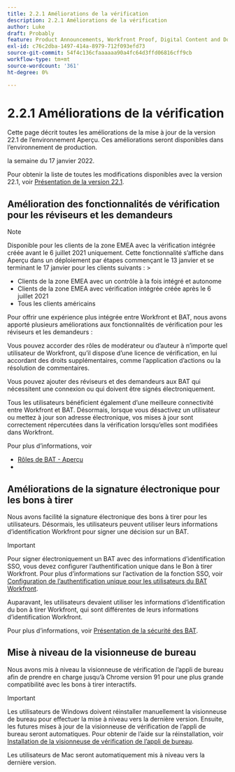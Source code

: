 ```yaml
---
title: 2.2.1 Améliorations de la vérification
description: 2.2.1 Améliorations de la vérification
author: Luke
draft: Probably
feature: Product Announcements, Workfront Proof, Digital Content and Documents
exl-id: c76c2dba-1497-414a-8979-712f093efd73
source-git-commit: 54f4c136cfaaaaaa90a4fc64d3ffd06816cff9cb
workflow-type: tm+mt
source-wordcount: '361'
ht-degree: 0%

---
```


# 2.2.1 Améliorations de la vérification

Cette page décrit toutes les améliorations de la mise à jour de la version 22.1 de l’environnement Aperçu. Ces améliorations seront disponibles dans l’environnement de production.

<!--
<MadCap:conditionalText data-mc-conditions="QuicksilverOrClassic.Draft mode">
in January 2022
</MadCap:conditionalText>
-->

la semaine du 17 janvier 2022.

Pour obtenir la liste de toutes les modifications disponibles avec la version 22.1, voir [Présentation de la version 22.1](../../../product-announcements/product-releases/22.1-release-activity/22-1-release-overview.md).

## Amélioration des fonctionnalités de vérification pour les réviseurs et les demandeurs

>[!NOTE]
>
>Disponible pour les clients de la zone EMEA avec la vérification intégrée créée avant le 6 juillet 2021 uniquement. Cette fonctionnalité s’affiche dans Aperçu dans un déploiement par étapes commençant le 13 janvier et se terminant le 17 janvier pour les clients suivants : >
>* Clients de la zone EMEA avec un contrôle à la fois intégré et autonome
>* Clients de la zone EMEA avec vérification intégrée créée après le 6 juillet 2021
>* Tous les clients américains
>


Pour offrir une expérience plus intégrée entre Workfront et BAT, nous avons apporté plusieurs améliorations aux fonctionnalités de vérification pour les réviseurs et les demandeurs :

Vous pouvez accorder des rôles de modérateur ou d’auteur à n’importe quel utilisateur de Workfront, qu’il dispose d’une licence de vérification, en lui accordant des droits supplémentaires, comme l’application d’actions ou la résolution de commentaires.

Vous pouvez ajouter des réviseurs et des demandeurs aux BAT qui nécessitent une connexion ou qui doivent être signés électroniquement.

Tous les utilisateurs bénéficient également d’une meilleure connectivité entre Workfront et BAT. Désormais, lorsque vous désactivez un utilisateur ou mettez à jour son adresse électronique, vos mises à jour sont correctement répercutées dans la vérification lorsqu’elles sont modifiées dans Workfront.

Pour plus d’informations, voir

* [Rôles de BAT - Aperçu](../../../review-and-approve-work/proofing/proofing-overview/proof-roles.md)
*  

## Améliorations de la signature électronique pour les bons à tirer

Nous avons facilité la signature électronique des bons à tirer pour les utilisateurs. Désormais, les utilisateurs peuvent utiliser leurs informations d’identification Workfront pour signer une décision sur un BAT.

>[!IMPORTANT]
>
>Pour signer électroniquement un BAT avec des informations d’identification SSO, vous devez configurer l’authentification unique dans le Bon à tirer Workfront. Pour plus d’informations sur l’activation de la fonction SSO, voir [Configuration de l’authentification unique pour les utilisateurs du BAT Workfront](../../../workfront-proof/wp-acct-admin/account-settings/configure-sso-for-wp-users.md).

Auparavant, les utilisateurs devaient utiliser les informations d’identification du bon à tirer Workfront, qui sont différentes de leurs informations d’identification Workfront.

Pour plus d’informations, voir [Présentation de la sécurité des BAT](../../../review-and-approve-work/proofing/proofing-overview/proof-security-overview.md).

## Mise à niveau de la visionneuse de bureau

Nous avons mis à niveau la visionneuse de vérification de l’appli de bureau afin de prendre en charge jusqu’à Chrome version 91 pour une plus grande compatibilité avec les bons à tirer interactifs.

>[!IMPORTANT]
>
>Les utilisateurs de Windows doivent réinstaller manuellement la visionneuse de bureau pour effectuer la mise à niveau vers la dernière version. Ensuite, les futures mises à jour de la visionneuse de vérification de l’appli de bureau seront automatiques. Pour obtenir de l’aide sur la réinstallation, voir [Installation de la visionneuse de vérification de l’appli de bureau](../../../review-and-approve-work/proofing/use-the-desktop-proofing-viewer/installing-desktop-proofing-viewer.md).

Les utilisateurs de Mac seront automatiquement mis à niveau vers la dernière version.
